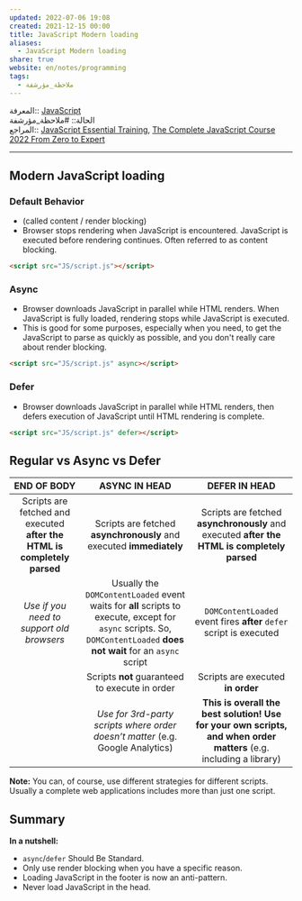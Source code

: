 ```yaml
---  
updated: 2022-07-06 19:08  
created: 2021-12-15 00:00  
title: JavaScript Modern loading  
aliases:  
  - JavaScript Modern loading  
share: true  
website: en/notes/programming  
tags:  
  - ملاحظة_مؤرشفة  
---  
```

  
  
المعرفة:: [JavaScript](JavaScript)  
الحالة:: #ملاحظة_مؤرشفة  
المراجع:: [JavaScript Essential Training](JavaScript%20Essential%20Training), [The Complete JavaScript Course 2022 From Zero to Expert](The%20Complete%20JavaScript%20Course%202022%20From%20Zero%20to%20Expert)  
  
---  
  
## Modern JavaScript loading  
  
### Default Behavior  
  
- (called content / render blocking)  
- Browser stops rendering when JavaScript is encountered. JavaScript is executed before rendering continues. Often referred to as content blocking.  
  
```html  
<script src="JS/script.js"></script>  
```  
  
### Async  
  
- Browser downloads JavaScript in parallel while HTML renders. When JavaScript is fully loaded, rendering stops while JavaScript is executed.  
- This is good for some purposes, especially when you need, to get the JavaScript to parse as quickly as possible, and you don't really care about render blocking.  
  
```html  
<script src="JS/script.js" async></script>  
```  
  
### Defer  
  
- Browser downloads JavaScript in parallel while HTML renders, then defers execution of JavaScript until HTML rendering is complete.  
  
```html  
<script src="JS/script.js" defer></script>  
```  
  
## Regular vs Async vs Defer  
  
|                              **END OF BODY**                             |                                                                           **ASYNC IN HEAD**                                                                           |                                                  **DEFER IN HEAD**                                                 |  
| :----------------------------------------------------------------------: | :-------------------------------------------------------------------------------------------------------------------------------------------------------------------: | :----------------------------------------------------------------------------------------------------------------: |  
| Scripts are fetched and executed **after the HTML is completely parsed** |                                                  Scripts are fetched **asynchronously** and executed **immediately**                                                  |             Scripts are fetched **asynchronously** and executed **after the HTML is completely parsed**            |  
|                 *Use if you need to support old browsers*                | Usually the `DOMContentLoaded` event waits for **all** scripts to execute, except for `async` scripts. So, `DOMContentLoaded` **does not wait** for an `async` script |                         `DOMContentLoaded` event fires **after** `defer` script is executed                        |  
|                                                                          |                                                             Scripts **not** guaranteed to execute in order                                                            |                                          Scripts are executed **in order**                                         |  
|                                                                          |                                             *Use for 3rd-party scripts where order doesn’t matter* (e.g. Google Analytics)                                            | **This is overall the best solution! Use for your own scripts, and when order matters** (e.g. including a library) |  
  
**Note:** You can, of course, use different strategies for different scripts. Usually a complete web applications includes more than just one script.  
  
## Summary  
  
**In a nutshell:**  
  
- `async`/`defer` Should Be Standard.  
- Only use render blocking when you have a specific reason.  
- Loading JavaScript in the footer is now an anti-pattern.  
- Never load JavaScript in the head.  
